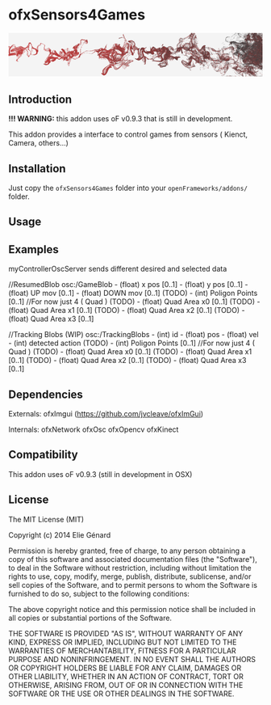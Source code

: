 ofxSensors4Games
============

![ofxSensors4Games](header.png)

Introduction
------------

**!!! WARNING:** this addon uses oF v0.9.3 that is still in development.

This addon provides a interface to control games from sensors ( Kienct, Camera, others...) 



Installation
------------

Just copy the `ofxSensors4Games` folder into your `openFrameworks/addons/` folder.

Usage
-----


Examples
--------

myControllerOscServer sends different desired and selected data

//ResumedBlob
osc:/GameBlob
	- (float) x pos 	[0..1]
	- (float) y pos 	[0..1]
	- (float) UP mov 	[0..1]
	- (float) DOWN mov	[0..1]
(TODO)	- (int) Poligon Points	[0..1] //For now just 4 ( Quad )
(TODO)	- (float) Quad Area x0	[0..1]
(TODO)	- (float) Quad Area x1	[0..1]
(TODO)	- (float) Quad Area x2	[0..1]
(TODO)	- (float) Quad Area x3	[0..1]

//Tracking Blobs (WIP)
osc:/TrackingBlobs
	- (int) id
	- (float) pos
	- (float) vel
	- (int) detected action
(TODO)	- (int) Poligon Points	[0..1] //For now just 4 ( Quad )
(TODO)	- (float) Quad Area x0	[0..1]
(TODO)	- (float) Quad Area x1	[0..1]
(TODO)	- (float) Quad Area x2	[0..1]
(TODO)	- (float) Quad Area x3	[0..1]


Dependencies
------------
Externals:
ofxImgui (https://github.com/jvcleave/ofxImGui)

Internals:
ofxNetwork
ofxOsc
ofxOpencv
ofxKinect


Compatibility
------------
This addon uses oF v0.9.3 (still in development in OSX) 


<!-- TODO 

-->

<!--Known issues
-------------->


<!--Version history
-------------->

<!-- It make sense to include a version history here (newest releases first), describing new features and changes to the addon. Use [git tags](http://learn.github.com/p/tagging.html) to mark release points in your repo, too! -->

<!-- 
### Version 0.1 (Date):
Describe relevant changes etc. -->

License
-------
The MIT License (MIT)

Copyright (c) 2014 Elie Génard

Permission is hereby granted, free of charge, to any person obtaining a copy
of this software and associated documentation files (the "Software"), to deal
in the Software without restriction, including without limitation the rights
to use, copy, modify, merge, publish, distribute, sublicense, and/or sell
copies of the Software, and to permit persons to whom the Software is
furnished to do so, subject to the following conditions:

The above copyright notice and this permission notice shall be included in all
copies or substantial portions of the Software.

THE SOFTWARE IS PROVIDED "AS IS", WITHOUT WARRANTY OF ANY KIND, EXPRESS OR
IMPLIED, INCLUDING BUT NOT LIMITED TO THE WARRANTIES OF MERCHANTABILITY,
FITNESS FOR A PARTICULAR PURPOSE AND NONINFRINGEMENT. IN NO EVENT SHALL THE
AUTHORS OR COPYRIGHT HOLDERS BE LIABLE FOR ANY CLAIM, DAMAGES OR OTHER
LIABILITY, WHETHER IN AN ACTION OF CONTRACT, TORT OR OTHERWISE, ARISING FROM,
OUT OF OR IN CONNECTION WITH THE SOFTWARE OR THE USE OR OTHER DEALINGS IN THE
SOFTWARE.
